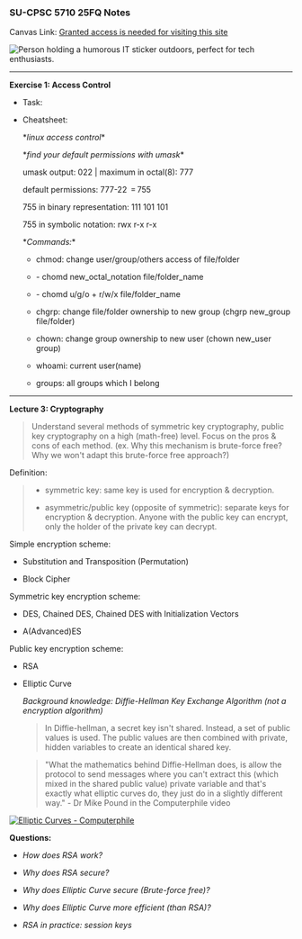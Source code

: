 
### **SU-CPSC 5710 25FQ Notes**

Canvas Link: [Granted access is needed for visiting this site](https://seattleu.instructure.com/courses/1623416)

![Person holding a humorous IT sticker outdoors, perfect for tech enthusiasts.](https://images.pexels.com/photos/11035465/pexels-photo-11035465.jpeg)

***

**Exercise 1: Access Control**

*   Task:
    
*   Cheatsheet:
    
    \*_linux access control_\*
    
    \*_find your default permissions with umask_\*
    
    umask output: 022 | maximum in octal(8): 777 
    
    default permissions: 777-22  = 755
    
    755 in binary representation: 111 101 101
    
    755 in symbolic notation: rwx r-x r-x
    
    \*_Commands:_\*
    
    *   chmod: change user/group/others access of file/folder
        
    *   \- chomd new\_octal\_notation file/folder\_name
        
    *   \- chomd u/g/o + r/w/x file/folder\_name
        
    *   chgrp: change file/folder ownership to new group (chgrp new\_group file/folder)
        
    *   chown: change group ownership to new user (chown new\_user group)
        
    *   whoami: current user(name)
        
    *   groups: all groups which I belong

***

**Lecture 3: Cryptography**

> Understand several methods of symmetric key cryptography, public key cryptography on a high (math-free) level. Focus on the pros & cons of each method. (ex. Why this mechanism is brute-force free? Why we won't adapt this brute-force free approach?)

Definition:

> *   symmetric key: same key is used for encryption & decryption.
>     
> *   asymmetric/public key (opposite of symmetric): separate keys for encryption & decryption. Anyone with the public key can encrypt, only the holder of the private key can decrypt.
>     

Simple encryption scheme:

*   Substitution and Transposition (Permutation)
    
*   Block Cipher
    

Symmetric key encryption scheme:

*   DES, Chained DES, Chained DES with Initialization Vectors
    
*   A(Advanced)ES
    

Public key encryption scheme:

*   RSA
    
*   Elliptic Curve
    
    _Background knowledge: Diffie-Hellman Key Exchange Algorithm (not a encryption algorithm)_
    
    > In Diffie-hellman, a secret key isn't shared. Instead, a set of public values is used. The public values are then combined with private, hidden variables to create an identical shared key.
    
    > "What the mathematics behind Diffie-Hellman does, is allow the protocol to send messages where you can't extract this (which mixed in the shared public value) private variable and that's exactly what elliptic curves do, they just do in a slightly different way." - Dr Mike Pound in the Computerphile video
    

[![Elliptic Curves - Computerphile](https://i.ytimg.com/vi/NF1pwjL9-DE/hqdefault.jpg)](https://www.youtube.com/watch?v=NF1pwjL9-DE&list=PLzH6n4zXuckpoaxDKOOV26yhgoY2S-xYg&index=4)

**Questions:**

*   _How does RSA work?_
    
*   _Why does RSA secure?_
    
*   _Why does Elliptic Curve secure (Brute-force free)?_
    
*   _Why does Elliptic Curve more efficient (than RSA)?_
    
*   _RSA in practice: session keys_